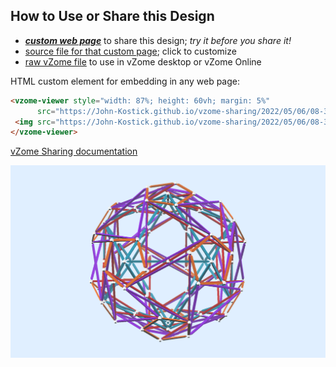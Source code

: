 
## How to Use or Share this Design

 - [***custom web page***][post] to share this design; *try it before you share it!*
 - [source file for that custom page][source]; click to customize
 - [raw vZome file][raw] to use in vZome desktop or vZome Online
 
 HTML custom element for embedding in any web page:
 ```html
<vzome-viewer style="width: 87%; height: 60vh; margin: 5%"
       src="https://John-Kostick.github.io/vzome-sharing/2022/05/06/08-33-56-Red-5/Red-5.vZome" >
  <img src="https://John-Kostick.github.io/vzome-sharing/2022/05/06/08-33-56-Red-5/Red-5.png" />
</vzome-viewer>
 ```

[vZome Sharing documentation](https://vzome.github.io/vzome/sharing.html#how-it-works)

![Image](<Red-5.png>)


[post]: <https://John-Kostick.github.io/vzome-sharing/2022/05/06/Red-5-08-33-56.html>
[source]: <https://github.com/John-Kostick/vzome-sharing/edit/main/_posts/2022-05-06-Red-5-08-33-56.md>
[raw]: <https://raw.githubusercontent.com/John-Kostick/vzome-sharing/main/2022/05/06/08-33-56-Red-5/Red-5.vZome>
